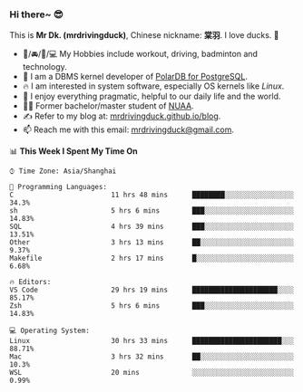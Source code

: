 ### Hi there~ 😎

This is **Mr Dk. (mrdrivingduck)**, Chinese nickname: **棠羽**. I love ducks. 🦆

- 💪/🚘/🏸/💻 My Hobbies include workout, driving, badminton and technology.
- 🍊 I am a DBMS kernel developer of [PolarDB for PostgreSQL](https://github.com/ApsaraDB/PolarDB-for-PostgreSQL).
- 🔥 I am interested in system software, especially OS kernels like *Linux*.
- 🔧 I enjoy everything pragmatic, helpful to our daily life and the world.
- 👨‍🎓 Former bachelor/master student of [NUAA](https://en.wikipedia.org/wiki/Nanjing_University_of_Aeronautics_and_Astronautics).
- ✍ Refer to my blog at: [mrdrivingduck.github.io/blog](https://www.mrdrivingduck.cn/blog/#/).
- 📫 Reach me with this email: [mrdrivingduck@gmail.com](mailto:mrdrivingduck@gmail.com).

<!--START_SECTION:waka-->
📊 **This Week I Spent My Time On** 

```text
⌚︎ Time Zone: Asia/Shanghai

💬 Programming Languages: 
C                        11 hrs 48 mins      ████████░░░░░░░░░░░░░░░░░   34.3% 
sh                       5 hrs 6 mins        ███░░░░░░░░░░░░░░░░░░░░░░   14.83% 
SQL                      4 hrs 39 mins       ███░░░░░░░░░░░░░░░░░░░░░░   13.51% 
Other                    3 hrs 13 mins       ██░░░░░░░░░░░░░░░░░░░░░░░   9.37% 
Makefile                 2 hrs 17 mins       █░░░░░░░░░░░░░░░░░░░░░░░░   6.68%

🔥 Editors: 
VS Code                  29 hrs 19 mins      █████████████████████░░░░   85.17% 
Zsh                      5 hrs 6 mins        ███░░░░░░░░░░░░░░░░░░░░░░   14.83%

💻 Operating System: 
Linux                    30 hrs 33 mins      ██████████████████████░░░   88.71% 
Mac                      3 hrs 32 mins       ██░░░░░░░░░░░░░░░░░░░░░░░   10.3% 
WSL                      20 mins             ░░░░░░░░░░░░░░░░░░░░░░░░░   0.99%

```


<!--END_SECTION:waka-->

<!-- ![Mr Dk.'s GitHub Stats](https://github-readme-stats.vercel.app/api?username=mrdrivingduck&count_private&show_icons=true&theme=buefy) -->

<!-- ![Most Used Languages](https://github-readme-stats.vercel.app/api/top-langs/?username=mrdrivingduck&exclude_repo=mips32-CPU,snort-tcp-socket&theme=buefy&layout=compact&langs_count=10) -->


<!--
**mrdrivingduck/mrdrivingduck** is a ✨ _special_ ✨ repository because its `README.md` (this file) appears on your GitHub profile.

Here are some ideas to get you started:

- 🔭 I’m currently working on ...
- 🌱 I’m currently learning ...
- 👯 I’m looking to collaborate on ...
- 🤔 I’m looking for help with ...
- 💬 Ask me about ...
- 📫 How to reach me: ...
- 😄 Pronouns: ...
- ⚡ Fun fact: ...
-->
